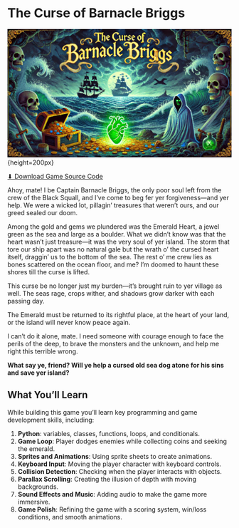 

# The Curse of Barnacle Briggs

![The Curse of Barnacle Briggs](title_screen.jpeg){height=200px}

<!-- Download Button -->
<div class="button-container">
    <a href="https://github.com/South-Bend-Code-School/pygame_lessons/releases/download/curse-of-barnacle-briggs/curse-of-barnacle-briggs.zip" download class="md-button md-button--primary">
        ⬇ Download Game Source Code
    </a>
</div>

Ahoy, mate! I be Captain Barnacle Briggs, the only poor soul left from the crew of the Black Squall, and I’ve come to beg fer yer forgiveness—and yer help. We were a wicked lot, pillagin’ treasures that weren’t ours, and our greed sealed our doom. 

Among the gold and gems we plundered was the Emerald Heart, a jewel green as the sea and large as a boulder. What we didn’t know was that the heart wasn’t just treasure—it was the very soul of yer island. The storm that tore our ship apart was no natural gale but the wrath o’ the cursed heart itself, draggin’ us to the bottom of the sea. The rest o’ me crew lies as bones scattered on the ocean floor, and me? I’m doomed to haunt these shores till the curse is lifted.

This curse be no longer just my burden—it’s brought ruin to yer village as well. The seas rage, crops wither, and shadows grow darker with each passing day. 

The Emerald must be returned to its rightful place, at the heart of your land, or the island will never know peace again. 

I can’t do it alone, mate. I need someone with courage enough to face the perils of the deep, to brave the monsters and the unknown, and help me right this terrible wrong. 

**What say ye, friend? Will ye help a cursed old sea dog atone for his sins and save yer island?**

## What You’ll Learn
While building this game you’ll learn key programming and game development skills, including:

1. **Python**: variables, classes, functions, loops, and conditionals.
2. **Game Loop**: Player dodges enemies while collecting coins and seeking the emerald.
3. **Sprites and Animations**: Using sprite sheets to create animations.
4. **Keyboard Input**: Moving the player character with keyboard controls.
5. **Collision Detection**: Checking when the player interacts with objects.
6. **Parallax Scrolling**: Creating the illusion of depth with moving backgrounds.
7. **Sound Effects and Music**: Adding audio to make the game more immersive.
8. **Game Polish**: Refining the game with a scoring system, win/loss conditions, and smooth animations.